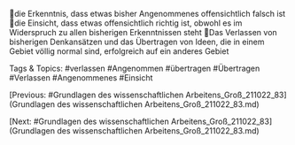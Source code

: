 die Erkenntnis, dass etwas bisher Angenommenes offensichtlich falsch ist
die Einsicht, dass etwas offensichtlich richtig ist, obwohl es im Widerspruch zu allen bisherigen 
Erkenntnissen steht
Das Verlassen von bisherigen Denkansätzen und das Übertragen von Ideen, die in einem Gebiet völlig 
normal sind, erfolgreich auf ein anderes Gebiet

   Tags & Topics:
   #verlassen
   #Angenommen
   #übertragen
   #Übertragen
   #Verlassen
   #Angenommenes
   #Einsicht

[Previous: #Grundlagen des wissenschaftlichen Arbeitens_Groß_211022_83](Grundlagen des wissenschaftlichen Arbeitens_Groß_211022_83.md)

[Next: #Grundlagen des wissenschaftlichen Arbeitens_Groß_211022_83](Grundlagen des wissenschaftlichen Arbeitens_Groß_211022_83.md)